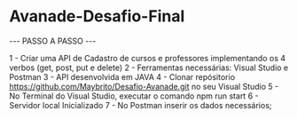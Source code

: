 # Avanade-Desafio-Final

--- PASSO A PASSO ---

1 - Criar uma API de Cadastro de cursos e professores implementando os 4 verbos (get, post, put e delete)
2 - Ferramentas necessárias: Visual Studio e Postman
3 - API desenvolvida em JAVA 
4 - Clonar repósitorio https://github.com/Maybrito/Desafio-Avanade.git no seu Visual Studio
5 - No Terminal do Visual Studio, executar o comando npm run start 
6 - Servidor local Inicializado
7 - No Postman inserir os dados necessários;
